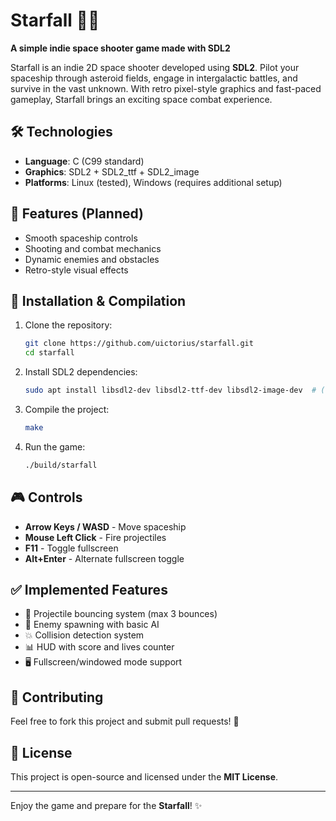 # Starfall 🚀🌠

**A simple indie space shooter game made with SDL2**

Starfall is an indie 2D space shooter developed using **SDL2**. Pilot your spaceship through asteroid fields, engage in intergalactic battles, and survive in the vast unknown. With retro pixel-style graphics and fast-paced gameplay, Starfall brings an exciting space combat experience.

## 🛠️ Technologies
- **Language**: C (C99 standard)
- **Graphics**: SDL2 + SDL2_ttf + SDL2_image
- **Platforms**: Linux (tested), Windows (requires additional setup)

## 🚀 Features (Planned)
- Smooth spaceship controls
- Shooting and combat mechanics
- Dynamic enemies and obstacles
- Retro-style visual effects

## 📜 Installation & Compilation
1. Clone the repository:
   ```sh
   git clone https://github.com/uictorius/starfall.git
   cd starfall
   ```
2. Install SDL2 dependencies:
   ```sh
   sudo apt install libsdl2-dev libsdl2-ttf-dev libsdl2-image-dev  # (Linux)
   ```
3. Compile the project:
   ```sh
   make
   ```
4. Run the game:
   ```sh
   ./build/starfall
   ```

## 🎮 Controls
- **Arrow Keys / WASD** - Move spaceship
- **Mouse Left Click** - Fire projectiles
- **F11** - Toggle fullscreen
- **Alt+Enter** - Alternate fullscreen toggle

## ✅ Implemented Features
- 🚀 Projectile bouncing system (max 3 bounces)
- 👾 Enemy spawning with basic AI
- 💥 Collision detection system
- 📊 HUD with score and lives counter
- 🖥️ Fullscreen/windowed mode support

## 📌 Contributing
Feel free to fork this project and submit pull requests! 🚀

## 📜 License
This project is open-source and licensed under the **MIT License**.

---

Enjoy the game and prepare for the **Starfall**! ✨

